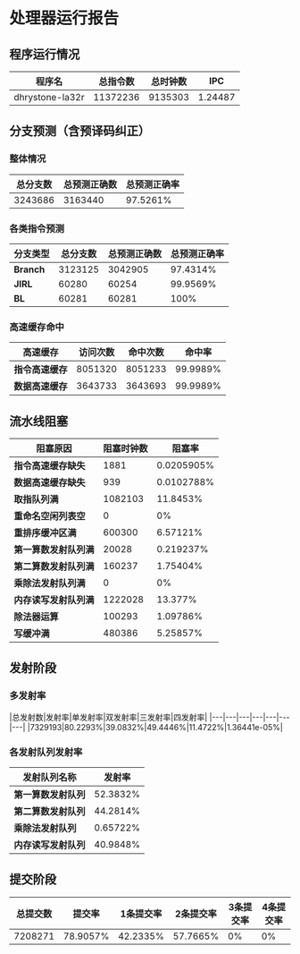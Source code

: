 # 处理器运行报告
## 程序运行情况
|程序名|总指令数|总时钟数|IPC|
|---|---|---|---|
|dhrystone-la32r|11372236|9135303|1.24487|

## 分支预测（含预译码纠正）
### 整体情况
|总分支数|总预测正确数|总预测正确率|
|---|---|---|
|3243686|3163440|97.5261%|

### 各类指令预测
|分支类型|总分支数|总预测正确数|总预测正确率|
|---|---|---|---|
|**Branch**| 3123125 | 3042905 | 97.4314%|
|**JIRL**| 60280 | 60254 | 99.9569%|
|**BL**| 60281 | 60281 | 100%|

### 高速缓存命中
|高速缓存|访问次数|命中次数|命中率|
|---|---|---|---|
|**指令高速缓存**| 8051320 | 8051233 | 99.9989%|
|**数据高速缓存**| 3643733 | 3643693 | 99.9989%|
## 流水线阻塞
|阻塞原因|阻塞时钟数|阻塞率|
|---|---|---|
|**指令高速缓存缺失**| 1881 | 0.0205905%|
|**数据高速缓存缺失**| 939 | 0.0102788%|
|**取指队列满**| 1082103 | 11.8453%|
|**重命名空闲列表空**|0 | 0%|
|**重排序缓冲区满**|600300 | 6.57121%|
|**第一算数发射队列满**|20028 | 0.219237%|
|**第二算数发射队列满**|160237 | 1.75404%|
|**乘除法发射队列满**|0 | 0%|
|**内存读写发射队列满**|1222028 | 13.377%|
|**除法器运算**|100293 | 1.09786%|
|**写缓冲满**|480386 | 5.25857%|

## 发射阶段
### 多发射率
|总发射数|发射率|单发射率|双发射率|三发射率|四发射率|
|---|---|---|---|---|---|---|
|7329193|80.2293%|39.0832%|49.4446%|11.4722%|1.36441e-05%|

### 各发射队列发射率
|发射队列名称|发射率|
|---|---|
|**第一算数发射队列**|52.3832%|
|**第二算数发射队列**|44.2814%|
|**乘除法发射队列**|0.65722%|
|**内存读写发射队列**|40.9848%|

## 提交阶段
|总提交数|提交率|1条提交率|2条提交率|3条提交率|4条提交率|
|---|---|---|---|---|---|
|7208271|78.9057%|42.2335%|57.7665%|0%|0%|
